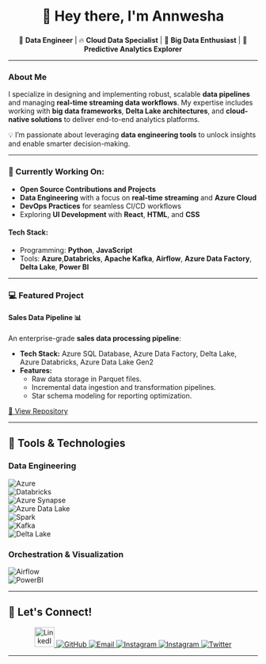 
<h1 align="center">👋 Hey there, I'm Annwesha</h1>

###

<p align="center">
🌟 <b>Data Engineer</b> | 🔥 <b>Cloud Data Specialist</b> | 🚢 <b>Big Data Enthusiast</b> | 🧠 <b>Predictive Analytics Explorer</b>
</p>

---

### About Me  
I specialize in designing and implementing robust, scalable **data pipelines** and managing **real-time streaming data workflows**. My expertise includes working with **big data frameworks**, **Delta Lake architectures**, and **cloud-native solutions** to deliver end-to-end analytics platforms.  

💡 I’m passionate about leveraging **data engineering tools** to unlock insights and enable smarter decision-making.  

---

### 🔨 Currently Working On:
- **Open Source Contributions and Projects**  
- **Data Engineering** with a focus on **real-time streaming** and **Azure Cloud**  
- **DevOps Practices** for seamless CI/CD workflows  
- Exploring **UI Development** with **React**, **HTML**, and **CSS**  

#### **Tech Stack:**  
- Programming: **Python**, **JavaScript**  
- Tools: **Azure**,**Databricks**, **Apache Kafka**, **Airflow**, **Azure Data Factory**, **Delta Lake**, **Power BI**

---

### 💻 Featured Project  

#### **Sales Data Pipeline** 📊  
An enterprise-grade **sales data processing pipeline**:  
- **Tech Stack:** Azure SQL Database, Azure Data Factory, Delta Lake, Azure Databricks, Azure Data Lake Gen2  
- **Features:**  
  - Raw data storage in Parquet files.  
  - Incremental data ingestion and transformation pipelines.  
  - Star schema modeling for reporting optimization.  

[🔗 View Repository](https://github.com/Annwesha24/Car-Sales-Analysis-DE-Project)

---
 
## 🔧 Tools & Technologies  
### Data Engineering  
![Azure](https://img.shields.io/badge/Azure-0078D4?style=for-the-badge&logo=microsoftazure&logoColor=white)  
![Databricks](https://img.shields.io/badge/Databricks-FF3621?style=for-the-badge&logo=databricks&logoColor=white)  
![Azure Synapse](https://img.shields.io/badge/Azure%20Synapse-0078D4?style=for-the-badge&logo=microsoftazure&logoColor=white)  
![Azure Data Lake](https://img.shields.io/badge/Azure%20Data%20Lake-0078D4?style=for-the-badge&logo=microsoftazure&logoColor=white)  
![Spark](https://img.shields.io/badge/Apache%20Spark-E25A1C?style=for-the-badge&logo=apachespark&logoColor=white)  
![Kafka](https://img.shields.io/badge/Apache%20Kafka-231F20?style=for-the-badge&logo=apachekafka&logoColor=white)  
![Delta Lake](https://img.shields.io/badge/Delta%20Lake-0A83D7?style=for-the-badge&logo=databricks&logoColor=white)

### Orchestration & Visualization  
![Airflow](https://img.shields.io/badge/Apache%20Airflow-017CEE?style=for-the-badge&logo=apacheairflow&logoColor=white)  
![PowerBI](https://img.shields.io/badge/Power%20BI-F2C811?style=for-the-badge&logo=powerbi&logoColor=black)  

---

## 🔗 Let's Connect!  

<p align="center">
  <a href="https://www.linkedin.com/in/annwesha-mondal/" target="_blank">
    <img src="https://upload.wikimedia.org/wikipedia/commons/0/01/LinkedIn_Logo_2023.png" alt="LinkedIn" width="40" />
  </a>
  </a>
  </a>
  <a href="https://github.com/Annwesha24" target="_blank">
    <img src="https://img.shields.io/badge/GitHub-100000?style=for-the-badge&logo=github&logoColor=white" alt="GitHub">
  </a>
  <a href="annwesha.mondal99@gmail.com" target="_blank">
    <img src="https://img.shields.io/badge/Email-D14836?style=for-the-badge&logo=gmail&logoColor=white" alt="Email">
  </a>
  <a href="https://www.instagram.com/_a.n.n.w.e.s.h.a_/" target="_blank">
    <img src="https://img.shields.io/badge/Instagram-E4405F?style=for-the-badge&logo=instagram&logoColor=white" alt="Instagram">
    <img src="https://img.shields.io/badge/-Instagram-E4405F?style=for-the-badge&logo=instagram&logoColor=white" alt="Instagram">
  </a>
  <a href="https://x.com/Annwesha25" target="_blank">
    <img src="https://img.shields.io/badge/Twitter-1DA1F2?style=for-the-badge&logo=twitter&logoColor=white" alt="Twitter">
  </a>
</p>

---
